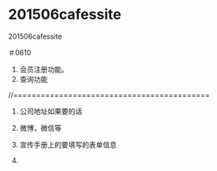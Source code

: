 # 201506cafessite
201506cafessite

＃0610    

1. 会员注册功能。
2. 查询功能

//===========================================
1. 公司地址如果要的话
2. 微博，微信等
3. 宣传手册上的要填写的表单信息

4. 